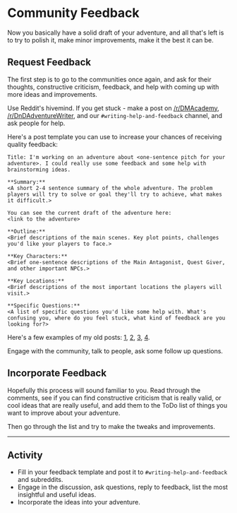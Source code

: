 # Community Feedback
Now you basically have a solid draft of your adventure, and all that's left is to try to polish it, make minor improvements, make it the best it can be.

## Request Feedback
The first step is to go to the communities once again, and ask for their thoughts, constructive criticism, feedback, and help with coming up with more ideas and improvements.

Use Reddit's hivemind. If you get stuck - make a post on [/r/DMAcademy](https://old.reddit.com/r/DMAcademy), [/r/DnDAdventureWriter](https://old.reddit.com/r/DnDAdventureWriter), and our `#writing-help-and-feedback` channel, and ask people for help.

Here's a post template you can use to increase your chances of receiving quality feedback:
```
Title: I'm working on an adventure about <one-sentence pitch for your adventure>. I could really use some feedback and some help with brainstorming ideas.

**Summary:** 
<A short 2-4 sentence summary of the whole adventure. The problem players will try to solve or goal they'll try to achieve, what makes it difficult.>

You can see the current draft of the adventure here:
<link to the adventure>

**Outline:** 
<Brief descriptions of the main scenes. Key plot points, challenges you'd like your players to face.> 

**Key Characters:** 
<Brief one-sentence descriptions of the Main Antagonist, Quest Giver, and other important NPCs.>

**Key Locations:**
<Brief descriptions of the most important locations the players will visit.>

**Specific Questions:**
<A list of specific questions you'd like some help with. What's confusing you, where do you feel stuck, what kind of feedback are you looking for?>
```

Here's a few examples of my old posts: [1](https://old.reddit.com/r/DndAdventureWriter/comments/i145kt/zeppelin_heist_players_need_to_rescue_a_rebel/), [2](https://old.reddit.com/r/DndAdventureWriter/comments/nefh7s/onepage_adventure_about_prehistoric_tribes/), [3](https://old.reddit.com/r/DndAdventureWriter/comments/nuoil8/im_working_on_a_onepage_adventure_about/), [4](https://old.reddit.com/r/DndAdventureWriter/comments/hhyy75/can_you_help_me_design_a_oneshot_adventure_based/).

Engage with the community, talk to people, ask some follow up questions.

## Incorporate Feedback
Hopefully this process will sound familiar to you. Read through the comments, see if you can find constructive criticism that is really valid, or cool ideas that are really useful, and add them to the ToDo list of things you want to improve about your adventure.

Then go through the list and try to make the tweaks and improvements.

---

## Activity
- Fill in your feedback template and post it to `#writing-help-and-feedback` and subreddits.
- Engage in the discussion, ask questions, reply to feedback, list the most insightful and useful ideas.
- Incorporate the ideas into your adventure.